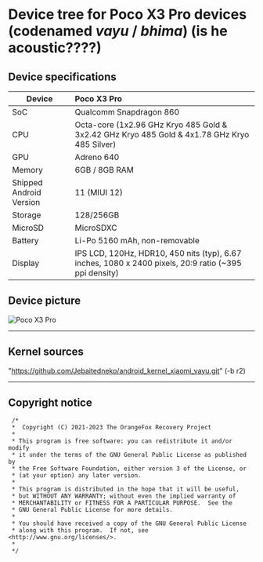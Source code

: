 # Device tree for Poco X3 Pro devices (codenamed _vayu_ / _bhima_) (is he acoustic????)


## Device specifications

| Device                  | Poco X3 Pro                                                 |
| ----------------------- | :---------------------------------------------------------- |
| SoC     		  | Qualcomm Snapdragon 860                                     |
| CPU     		  | Octa-core (1x2.96 GHz Kryo 485 Gold & 3x2.42 GHz Kryo 485 Gold & 4x1.78 GHz Kryo 485 Silver) |
| GPU     		  | Adreno 640                                                  |
| Memory                  | 6GB / 8GB RAM                                               |
| Shipped Android Version | 11 (MIUI 12)                                                |
| Storage                 | 128/256GB                                                   |
| MicroSD                 | MicroSDXC                                                   |
| Battery 		  | Li-Po 5160 mAh, non-removable                               |
| Display 		  | IPS LCD, 120Hz, HDR10, 450 nits (typ), 6.67 inches, 1080 x 2400 pixels, 20:9 ratio (~395 ppi density) |

## Device picture

![Poco X3 Pro](https://fdn2.gsmarena.com/vv/pics/xiaomi/xiaomi-poco-x3-pro-1.jpg "Poco X3 Pro")

---
## Kernel sources
"https://github.com/Jebaitedneko/android_kernel_xiaomi_vayu.git" (-b r2)

---
## Copyright notice
 ```
  /*
  *  Copyright (C) 2021-2023 The OrangeFox Recovery Project
  *
  * This program is free software: you can redistribute it and/or modify
  * it under the terms of the GNU General Public License as published by
  * the Free Software Foundation, either version 3 of the License, or
  * (at your option) any later version.
  *
  * This program is distributed in the hope that it will be useful,
  * but WITHOUT ANY WARRANTY; without even the implied warranty of
  * MERCHANTABILITY or FITNESS FOR A PARTICULAR PURPOSE.  See the
  * GNU General Public License for more details.
  *
  * You should have received a copy of the GNU General Public License
  * along with this program.  If not, see <http://www.gnu.org/licenses/>.
  *
  */
  ```
